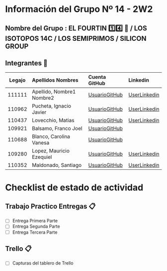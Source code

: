 # Información del Grupo Nº 14 - 2W2


## Nombre del Grupo : EL FOURTIN :one::four: :muscle: / LOS ISOTOPOS 14C / LOS SEMIPRIMOS / SILICON GROUP


## Integrantes :busts_in_silhouette:

| Legajo| Apellidos Nombres  | Cuenta GitHub | Linkedin
| :------: | :-------- | :-------- | :-------- |
| 111111 | Apellido, Nombre1 Nombre2 |[UsuarioGitHub](https://github.com/xxxx)|[UserLinkedin](https://ar.linkedin.com/)|
| 110962 | Pucheta, Ignacio Javier |[UsuarioGitHub](https://github.com/ipucheta110962)|[UserLinkedin](https://ar.linkedin.com/)|
| 110437 | Lovecchio, Matias |[UsuarioGitHub](https://github.com/110437-2w2-MatiasLovecchio)|[UserLinkedin](linkedin.com/in/matías-lovecchio-42414524)|
| 109921 | Balsamo, Franco Joel |[UsuarioGitHub](https://github.com/109921-FrancoBalsamo-2w2)
| 110688 | Blanco, Carolina Vanesa |[UsuarioGitHub](https://github.com/1106882w2BlancoCarolina)||
| 109280 | Lopez, Mauricio Ezequiel |[UsuarioGitHub](https://github.com/MauricioLopez-109280)|[UserLinkedin](https://ar.linkedin.com/)|
| 110352 | Maldonado, Santiago |[UsuarioGitHub](https://github.com/santimaldonado)|[UserLinkedin](https://www.linkedin.com/in/santiagomaldonado23/)|

# Checklist de estado de actividad

## Trabajo Practico Entregas :clipboard:
- [ ] Entrega Primera Parte
- [ ] Entrega Segunda Parte
- [ ] Entrega Tercera Parte

## Trello :clipboard:
- [ ] Capturas del tablero de Trello
